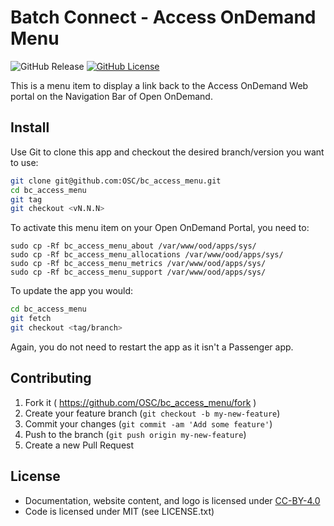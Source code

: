 # Batch Connect - Access OnDemand Menu

![GitHub Release](https://img.shields.io/github/release/osc/bc_access_menu.svg)
[![GitHub License](https://img.shields.io/badge/license-MIT-green.svg)](https://opensource.org/licenses/MIT)

This is a menu item to display a link back to the Access OnDemand Web portal on the Navigation Bar of Open OnDemand.

## Install

Use Git to clone this app and checkout the desired branch/version you want to
use:

```sh
git clone git@github.com:OSC/bc_access_menu.git
cd bc_access_menu
git tag
git checkout <vN.N.N>
```

To activate this menu item on your Open OnDemand Portal, you need to:
```cd bc_access_menu
sudo cp -Rf bc_access_menu_about /var/www/ood/apps/sys/
sudo cp -Rf bc_access_menu_allocations /var/www/ood/apps/sys/
sudo cp -Rf bc_access_menu_metrics /var/www/ood/apps/sys/
sudo cp -Rf bc_access_menu_support /var/www/ood/apps/sys/
```

To update the app you would:

```sh
cd bc_access_menu
git fetch
git checkout <tag/branch>
```

Again, you do not need to restart the app as it isn't a Passenger app.

## Contributing

1. Fork it ( https://github.com/OSC/bc_access_menu/fork )
2. Create your feature branch (`git checkout -b my-new-feature`)
3. Commit your changes (`git commit -am 'Add some feature'`)
4. Push to the branch (`git push origin my-new-feature`)
5. Create a new Pull Request

## License

* Documentation, website content, and logo is licensed under
  [CC-BY-4.0](https://creativecommons.org/licenses/by/4.0/)
* Code is licensed under MIT (see LICENSE.txt)



